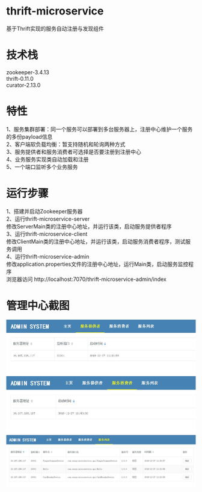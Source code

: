 # thrift-microservice  
基于Thrift实现的服务自动注册与发现组件  

# 技术栈  
zookeeper-3.4.13  
thrift-0.11.0  
curator-2.13.0  

# 特性  
1、服务集群部署：同一个服务可以部署到多台服务器上，注册中心维护一个服务的多份payload信息  
2、客户端软负载均衡：暂支持随机和轮询两种方式  
3、服务提供者和服务消费者可选择是否要注册到注册中心  
4、业务服务实现类自动加载和注册  
5、一个端口监听多个业务服务  

# 运行步骤  
1、搭建并启动Zookeeper服务器  
2、运行thrift-microservice-server  
修改ServerMain类的注册中心地址，并运行该类，启动服务提供者程序  
3、运行thrift-microservice-client  
修改ClientMain类的注册中心地址，并运行该类，启动服务消费者程序，测试服务调用  
4、运行thrift-microservice-admin  
修改application.properties文件的注册中心地址，运行Main类，启动服务监控程序  
浏览器访问 http://localhost:7070/thrift-microservice-admin/index

# 管理中心截图  
<img src="https://github.com/chenjuwen/thrift-microservice/blob/master/doc/111.jpg" />
<img src="https://github.com/chenjuwen/thrift-microservice/blob/master/doc/222.jpg" />
<img src="https://github.com/chenjuwen/thrift-microservice/blob/master/doc/333.jpg" />

